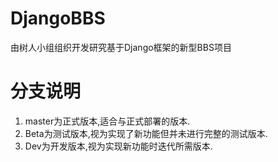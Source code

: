 DjangoBBS
=========

由树人小组组织开发研究基于Django框架的新型BBS项目

分支说明
=========

1. master为正式版本,适合与正式部署的版本.
2. Beta为测试版本,视为实现了新功能但并未进行完整的测试版本.
3. Dev为开发版本,视为实现新功能时迭代所需版本.
